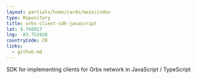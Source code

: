 ```yaml
---
layout: partials/home/cards/main/index
type: Repository
title: orbs-client-sdk-javascript
lat: 9.748917
lng: -83.753428
countryCode: CR
links:
  - github.md
---
```


SDK for implementing clients for Orbs network in JavaScript / TypeScript
